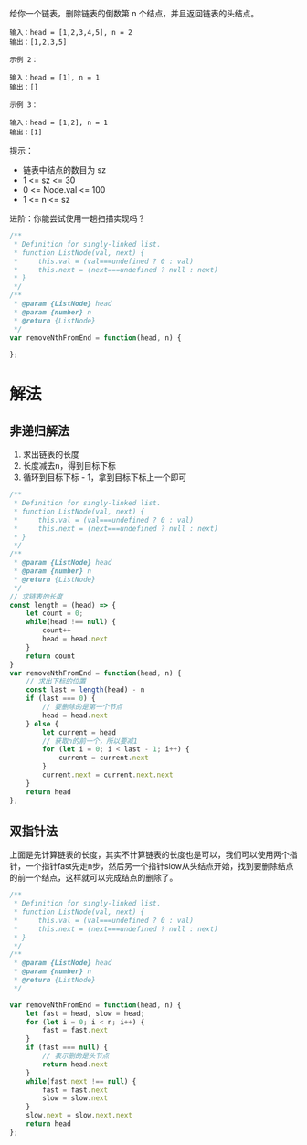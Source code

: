 给你一个链表，删除链表的倒数第 n 个结点，并且返回链表的头结点。

```
输入：head = [1,2,3,4,5], n = 2
输出：[1,2,3,5]
```
```
示例 2：

输入：head = [1], n = 1
输出：[]
```
```
示例 3：

输入：head = [1,2], n = 1
输出：[1]
```

提示：

- 链表中结点的数目为 sz
- 1 <= sz <= 30
- 0 <= Node.val <= 100
- 1 <= n <= sz

进阶：你能尝试使用一趟扫描实现吗？

```js
/**
 * Definition for singly-linked list.
 * function ListNode(val, next) {
 *     this.val = (val===undefined ? 0 : val)
 *     this.next = (next===undefined ? null : next)
 * }
 */
/**
 * @param {ListNode} head
 * @param {number} n
 * @return {ListNode}
 */
var removeNthFromEnd = function(head, n) {
    
};
```

# 解法

## 非递归解法

1. 求出链表的长度
2. 长度减去n，得到目标下标
3. 循环到目标下标 - 1，拿到目标下标上一个即可

```js
/**
 * Definition for singly-linked list.
 * function ListNode(val, next) {
 *     this.val = (val===undefined ? 0 : val)
 *     this.next = (next===undefined ? null : next)
 * }
 */
/**
 * @param {ListNode} head
 * @param {number} n
 * @return {ListNode}
 */
// 求链表的长度
const length = (head) => {
    let count = 0;
    while(head !== null) {
        count++
        head = head.next
    }
    return count
}
var removeNthFromEnd = function(head, n) {
    // 求出下标的位置
    const last = length(head) - n
    if (last === 0) {
        // 要删除的是第一个节点
        head = head.next
    } else {
        let current = head
        // 获取n的前一个，所以要减1
        for (let i = 0; i < last - 1; i++) {
            current = current.next
        }
        current.next = current.next.next
    }
    return head
};
```

## 双指针法

上面是先计算链表的长度，其实不计算链表的长度也是可以，我们可以使用两个指针，一个指针fast先走n步，然后另一个指针slow从头结点开始，找到要删除结点的前一个结点，这样就可以完成结点的删除了。

```js
/**
 * Definition for singly-linked list.
 * function ListNode(val, next) {
 *     this.val = (val===undefined ? 0 : val)
 *     this.next = (next===undefined ? null : next)
 * }
 */
/**
 * @param {ListNode} head
 * @param {number} n
 * @return {ListNode}
 */

var removeNthFromEnd = function(head, n) {
    let fast = head, slow = head;
    for (let i = 0; i < n; i++) {
        fast = fast.next
    }
    if (fast === null) {
        // 表示删的是头节点
        return head.next
    }
    while(fast.next !== null) {
        fast = fast.next
        slow = slow.next
    }
    slow.next = slow.next.next
    return head
};
```
